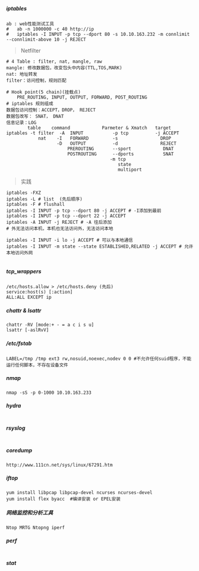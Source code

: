 ##### iptables

```shell
ab : web性能测试工具
#	ab -n 1000000 -c 40 http://ip
#	iptables -I INPUT -p tcp --dport 80 -s 10.10.163.232 -m connlimit --connlimit-above 10 -j REJECT
```

> Netfilter

```shell
# 4 Table : filter, nat, mangle, raw
mangle:	修改数据包，改变包头中内容(TTL,TOS,MARK)
nat: 地址转发
filter：访问控制，规则匹配

# Hook point(5 chain)(挂载点)
	PRE_ROUTING, INPUT, OUTPUT, FORWARD, POST_ROUTING
# iptables 规则组成
数据包访问控制：ACCEPT，DROP， REJECT
数据包改写： SNAT， DNAT
信息记录：LOG
		table	 command			Parmeter & Xmatch	target
iptables -t	filter	-A	INPUT			-p tcp			-j ACCEPT
			nat	   -I   FORWARD		    -s				  DROP
		    	   -D   OUTPUT			-d				  REJECT
		    		   PREROUTING		--sport			   DNAT
		    		   POSTROUTING		--dports		   SNAT
		    		   				   -m tcp
		    		   				   	  state
		    		   				   	  multiport
```

> 实践

```shell
iptables -FXZ
iptables -L # list	(先后顺序)
iptables -F # flushall
iptables -I INPUT -p tcp --dport 80 -j ACCEPT # -I添加到最前
iptables -I INPUT -p tcp --dport 22 -j ACCEPT
iptables -A INPUT -j REJECT	# -A 往后添加
# 外无法访问本机，本机也无法访问外，无法访问本地

iptables -I INPUT -i lo -j ACCEPT # 可以与本地通信
iptables -I INPUT -m state --state ESTABLISHED,RELATED -j ACCEPT # 允许本地访问外网


```

##### tcp_wrappers

```shell
/etc/hosts.allow > /etc/hosts.deny (先后)
service:host(s) [:action]
ALL:ALL EXCEPT ip
```

##### chattr & lsattr

```shell
chattr -RV [mode:+ - = a c i s u]
lsattr [-aslRvV]
```

##### /etc/fstab

```shell
LABEL=/tmp /tmp ext3 rw,nosuid,noexec,nodev 0 0 #不允许任何suid程序，不能运行任何脚本，不存在设备文件
```

##### nmap

```shell
nmap -sS -p 0-1000 10.10.163.233
```

##### hydra

```shell

```

##### rsyslog

```shell

```

##### coredump

```shell
http://www.111cn.net/sys/linux/67291.htm
```

##### iftop

```shell
yum install libpcap libpcap-devel ncurses ncurses-devel
yum install flex byacc	#编译安装 or EPEL安装
```

##### 网络监控和分析工具

```shell
Ntop MRTG Ntopng iperf 
```

##### perf

```shell

```

##### stat

```shell

```

